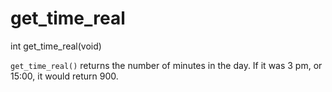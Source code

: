 # get_time_real

<Prototype>int get_time_real(void)</Prototype>

`get_time_real()` returns the number of minutes in the day. If it was 3 pm, or 15:00, it would return 900.
